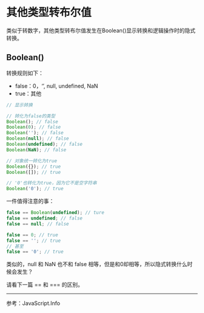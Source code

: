 # 其他类型转布尔值

类似于转数字，其他类型转布尔值发生在Boolean()显示转换和逻辑操作时的隐式转换。

## Boolean()

转换规则如下：

- false：0，‘’, null, undefined,  NaN
- true：其他

```js
// 显示转换

// 转化为false的类型
Boolean(); // false
Boolean(0); // false
Boolean(''); // false
Boolean(null); // false
Boolean(undefined); // false
Boolean(NaN); // false

// 对象统一转化为true
Boolean({}); // true
Boolean([]); // true

// '0'也转化为true，因为它不是空字符串
Boolean('0'); // true
```

一件值得注意的事：

```js
false == Boolean(undefined); // ture
false == undefined; // false
false == null; // false

false == 0; // true
false == ''; // true
// 甚至
false == '0'; // true
```

类似的，null 和 NaN 也不和 false 相等，但是和0却相等，所以隐式转换什么时候会发生？

请看下一篇 == 和 === 的区别。

---

参考：JavaScript.Info